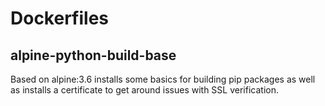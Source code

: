 Dockerfiles
===========

## alpine-python-build-base
Based on alpine:3.6 installs some basics for building pip packages as well as installs a certificate to get around issues with SSL verification.